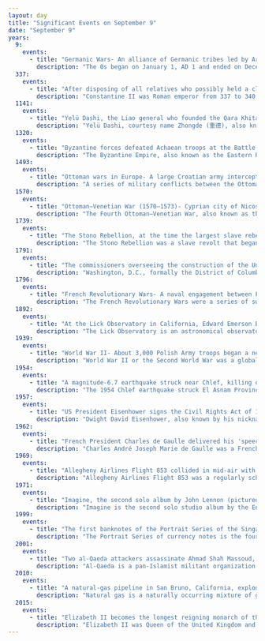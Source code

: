 ```yaml
---
layout: day
title: "Significant Events on September 9"
date: "September 9"
years:
  9:
    events:
      - title: "Germanic Wars- An alliance of Germanic tribes led by Arminius engaged Roman forces at the Battle of the Teutoburg Forest, defeating three legions within a few days."
        description: "The 0s began on January 1, AD 1 and ended on December 31, AD 9, covering the first nine years of the Common Era."
  337:
    events:
      - title: "After disposing of all relatives who possibly held a claim to the throne, Constantine II, Constantius II and Constans became Roman co-emperors."
        description: "Constantine II was Roman emperor from 337 to 340. The son of the emperor Constantine I, he was proclaimed caesar by his father shortly after his birth. He was associated with military victories over the Sarmatians, Alamanni and Goths during his career, for which he was granted a number of victory titles. He held the consulship four times – in 320, 321, 324, and 329."
  1141:
    events:
      - title: "Yelü Dashi, the Liao general who founded the Qara Khitai, defeated Seljuq and Kara-Khanid forces at the Battle of Qatwan, near Samarkand in present-day Uzbekistan."
        description: "Yelü Dashi, courtesy name Zhongde (重德), also known by his temple name as the Emperor Dezong of Western Liao (西遼德宗), was the founder of the Western Liao dynasty. He initially ruled as king from 1124 to 1132, then as emperor and gurkhan from 1132 to 1143. He was also known in Muslim sources as Nūshī Taifū, Qushqin Taifū or Qushqīn, son of Baighū. A member of the imperial Yelü clan, he fled the Liao dynasty in northern China as it was on the verge of destruction by the Jurchen-led Jin dynasty and moved westward into Central Asia where he established a new empire."
  1320:
    events:
      - title: "Byzantine forces defeated Achaean troops at the Battle of Saint George, taking control of the Arcadia region of Greece."
        description: "The Byzantine Empire, also known as the Eastern Roman Empire, was the continuation of the Roman Empire centred on Constantinople during late antiquity and the Middle Ages. Having survived the conditions that led to the fall of the Western Roman Empire in the 5th century AD, it endured until the fall of Constantinople to the Ottoman Empire in 1453. Throughout much of its history, the empire remained the most powerful economic, cultural, and military force in the Mediterranean world. The term 'Byzantine Empire' was coined only after its demise; its citizens called the polity the 'Roman Empire' and themselves 'Romans'."
  1493:
    events:
      - title: "Ottoman wars in Europe- A large Croatian army intercepted Ottoman forces returning to the Sanjak of Bosnia, but was defeated."
        description: "A series of military conflicts between the Ottoman Empire and various European states took place from the Late Middle Ages up through the early 20th century. The earliest conflicts began during the Byzantine–Ottoman wars, waged in Anatolia in the late 13th century before entering Europe in the mid-14th century with the Bulgarian–Ottoman wars. The mid-15th century saw the Serbian–Ottoman wars and the Albanian-Ottoman wars. Much of this period was characterized by the Ottoman expansion into the Balkans. The Ottoman Empire made further inroads into Central Europe in the 15th and 16th centuries, culminating in the peak of Ottoman territorial claims in Europe."
  1570:
    events:
      - title: "Ottoman–Venetian War (1570–1573)- Cyprian city of Nicosia falls to the Ottomans, afterwards an estimated 20,000 citizen are massacred and the rest sold into slavery"
        description: "The Fourth Ottoman–Venetian War, also known as the War of Cyprus was fought between 1570 and 1573. It was waged between the Ottoman Empire and the Republic of Venice, the latter joined by the Holy League, a coalition of Christian states formed by the pope which included Spain, the Republic of Genoa, the Duchy of Savoy, the Knights Hospitaller, and the Grand Duchy of Tuscany."
  1739:
    events:
      - title: "The Stono Rebellion, at the time the largest slave rebellion in the Thirteen Colonies of British America, erupted near Charleston, South Carolina."
        description: "The Stono Rebellion was a slave revolt that began on 9 September 1739, in the colony of South Carolina. It was the largest slave rebellion in the Southern Colonial era, with 25 colonists and 35 to 50 African slaves killed. The uprising's leaders were likely from the Central African Kingdom of Kongo, as they were Catholic and some spoke Portuguese."
  1791:
    events:
      - title: "The commissioners overseeing the construction of the United States' new capital city named it Washington, D.C., in honor of the first president."
        description: "Washington, D.C., formally the District of Columbia and commonly known as Washington or D.C., is the capital city and federal district of the United States. The city is on the Potomac River, across from Virginia, and shares land borders with Maryland to its north and east. It was named after George Washington, the first president of the United States. The district is named for Columbia, the female personification of the nation."
  1796:
    events:
      - title: "French Revolutionary Wars- A naval engagement between French and British fleets off the coast of Sumatra ended inconclusively."
        description: "The French Revolutionary Wars were a series of sweeping military conflicts resulting from the French Revolution that lasted from 1792 until 1802. They pitted France against Great Britain, Austria, Prussia, Russia, and several other countries. The wars are divided into two periods- the War of the First Coalition (1792–1797) and the War of the Second Coalition (1798–1802). Initially confined to Europe, the fighting gradually assumed a global dimension. After a decade of constant warfare and aggressive diplomacy, France had conquered territories in the Italian Peninsula, the Low Countries, and the Rhineland due to its very large and powerful military, which had been totally mobilized for war against most of Europe with mass conscription of the vast French population. French success in these conflicts ensured military occupation and the spread of revolutionary principles over much of Europe."
  1892:
    events:
      - title: "At the Lick Observatory in California, Edward Emerson Barnard discovered Amalthea (pictured), a moon of Jupiter and the last natural satellite to be discovered by visual observation."
        description: "The Lick Observatory is an astronomical observatory owned and operated by the University of California. It is on the summit of Mount Hamilton, in the Diablo Range just east of San Jose, California, United States. The observatory is managed by the University of California Observatories, with headquarters on the University of California, Santa Cruz campus, where its scientific staff moved in the mid-1960s. It is named after James Lick."
  1939:
    events:
      - title: "World War II- About 3,000 Polish Army troops began a nearly month-long defence of the Hel Peninsula during the German invasion of Poland."
        description: "World War II or the Second World War was a global conflict between two coalitions- the Allies and the Axis powers. Nearly all of the world's countries participated, with many nations mobilising all resources in pursuit of total war. Tanks and aircraft played major roles, enabling the strategic bombing of cities and delivery of the first and only nuclear weapons ever used in war. World War II was the deadliest conflict in history, resulting in 70 to 85 million deaths, more than half of which were civilians. Millions died in genocides, including the Holocaust, and by massacres, starvation, and disease. After the Allied victory, Germany, Austria, Japan, and Korea were occupied, and German and Japanese leaders were tried for war crimes."
  1954:
    events:
      - title: "A magnitude-6.7 earthquake struck near Chlef, killing over 1,200 people and forcing the Algerian government to implement comprehensive reforms in building codes."
        description: "The 1954 Chlef earthquake struck El Asnam Province in French Algeria on 9 September at 02-04-43 local time. The shock measured 6.7 on the moment magnitude scale and had a maximum Mercalli intensity of XI (Extreme). It destroyed Chlef, then named Orléansville, leaving over 1,243 people dead and 5,000 injured. Damage was estimated at $6 million. It was followed by multiple aftershocks. Algeria faces annual earthquakes and has undergone several changes to its earthquake building codes since its first earthquake engineering regulations from 1717."
  1957:
    events:
      - title: "US President Eisenhower signs the Civil Rights Act of 1957, the 1st civil rights bill since Reconstruction."
        description: "Dwight David Eisenhower, also known by his nickname Ike, was the 34th president of the United States, serving from 1953 to 1961. During World War II, he was Supreme Commander of the Allied Expeditionary Force in Europe and achieved the five-star rank as General of the Army. Eisenhower planned and supervised two of the most consequential military campaigns of World War II- Operation Torch in the North Africa campaign in 1942–1943 and the invasion of Normandy in 1944."
  1962:
    events:
      - title: "French President Charles de Gaulle delivered his 'speech to the German youth' to 20,000 people in the courtyard of Ludwigsburg Palace (pictured)."
        description: "Charles André Joseph Marie de Gaulle was a French general and statesman who led the Free French Forces against Nazi Germany in World War II and chaired the Provisional Government of the French Republic from 1944 to 1946 to restore democracy in France. In 1958, amid the Algerian War, he came out of retirement when appointed Prime Minister by President René Coty. He rewrote the Constitution of France and founded the Fifth Republic after approval by referendum. He was elected President of France later that year, a position he held until his resignation in 1969."
  1969:
    events:
      - title: "Allegheny Airlines Flight 853 collided in mid-air with a Piper PA-28 Cherokee flown by a student pilot near Fairland, Indiana, destroying both aeroplanes and killing all 83 occupants of both aircraft."
        description: "Allegheny Airlines Flight 853 was a regularly scheduled Allegheny Airlines flight from Boston, Massachusetts, to St. Louis, Missouri, with stops in Baltimore, Maryland, Cincinnati, Ohio, and Indianapolis, Indiana. On September 9, 1969, the aircraft serving the flight, a McDonnell Douglas DC-9, collided in mid-air with a Piper PA-28 light aircraft near Fairland, Indiana. The DC-9 was carrying 78 passengers and 4 crew members, and the Piper was leased to a student pilot on a solo cross-country flight. All 83 occupants of both aircraft were killed in the accident and both aircraft were destroyed."
  1971:
    events:
      - title: "Imagine, the second solo album by John Lennon (pictured), was released."
        description: "Imagine is the second solo studio album by the English musician John Lennon, released on 9 September 1971 by Apple Records. Co-produced by Lennon, his wife Yoko Ono and Phil Spector, the album's elaborate sound contrasts the basic, small-group arrangements of his first album, John Lennon/Plastic Ono Band (1970). The opening title track is widely considered to be his signature song."
  1999:
    events:
      - title: "The first banknotes of the Portrait Series of the Singapore dollar were introduced by the Board of Commissioners of Currency."
        description: "The Portrait Series of currency notes is the fourth and current set of notes to be issued for circulation in Singapore. It was first introduced on 9 September 1999 by the Board of Commissioners of Currency, Singapore (BCCS), whose role was since taken over by the Monetary Authority of Singapore (MAS) post-merger."
  2001:
    events:
      - title: "Two al-Qaeda attackers assassinate Ahmad Shah Massoud, a pivotal Afghan resistance leader, two days before the September 11th attacks in the United States."
        description: "Al-Qaeda is a pan-Islamist militant organization led by Sunni jihadists who self-identify as a vanguard spearheading a global Islamist revolution to unite the Muslim world under a supra-national Islamic caliphate. Its membership is mostly composed of Arabs but also includes people from other ethnic groups. Al-Qaeda has mounted attacks on civilian, economic and military targets of the U.S. and its allies; such as the 1998 US embassy bombings, the USS Cole bombing, and the September 11 attacks."
  2010:
    events:
      - title: "A natural-gas pipeline in San Bruno, California, exploded and 'shot a fireball more than 1,000 feet (300 m) in the air', killing eight people."
        description: "Natural gas is a naturally occurring mixture of gaseous hydrocarbons consisting primarily of methane (95%) in addition to various smaller amounts of other higher alkanes. Traces of carbon dioxide, nitrogen, hydrogen sulfide, and helium are also usually present. Methane is colorless and odorless, and the second largest greenhouse gas contributor to global climate change after carbon dioxide. Because natural gas is odorless, odorizers such as mercaptan are commonly added to it for safety so that leaks can be readily detected."
  2015:
    events:
      - title: "Elizabeth II becomes the longest reigning monarch of the United Kingdom."
        description: "Elizabeth II was Queen of the United Kingdom and other Commonwealth realms from 6 February 1952 until her death in 2022. She had been queen regnant of 32 sovereign states during her lifetime and was the monarch of 15 realms at her death. Her reign of 70 years and 214 days is the longest of any British monarch, the second-longest of any sovereign state, and the longest of any queen regnant in history."
---
```

